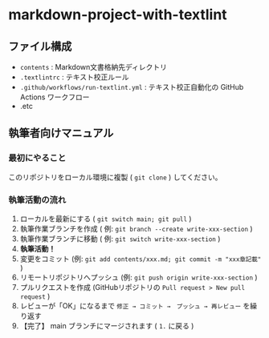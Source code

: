 # markdown-project-with-textlint
## ファイル構成

- `contents` : Markdown文書格納先ディレクトリ
- `.textlintrc` : テキスト校正ルール
- `.github/workflows/run-textlint.yml` : テキスト校正自動化の GitHub Actions ワークフロー
- .etc

## 執筆者向けマニュアル
### 最初にやること

このリポジトリをローカル環境に複製 ( `git clone` ) してください。

### 執筆活動の流れ

1. ローカルを最新にする ( `git switch main; git pull` )
2. 執筆作業ブランチを作成 ( 例: `git branch --create write-xxx-section` )
3. 執筆作業ブランチに移動 ( 例: `git switch write-xxx-section` )
4. **執筆活動！**
5. 変更をコミット (例: `git add contents/xxx.md; git commit -m "xxx章記載"` )
6. リモートリポジトリへプッシュ (例: `git push origin write-xxx-section` )
7. プルリクエストを作成 (GitHubリポジトリの `Pull request > New pull request` )
8. レビューが「OK」になるまで `修正 → コミット →　プッシュ → 再レビュー` を繰り返す
9. 【完了】 main ブランチにマージされます ( `1.` に戻る )
